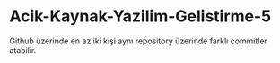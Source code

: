 # Acik-Kaynak-Yazilim-Gelistirme-5
Github üzerinde en az iki kişi aynı repository üzerinde farklı commitler atabilir.
